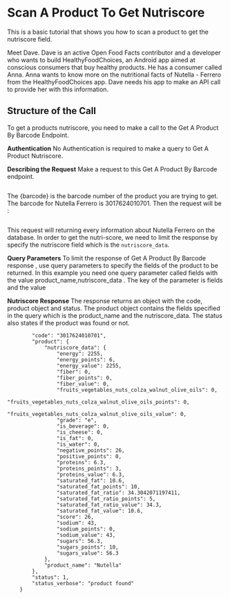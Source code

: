 # Scan A Product To Get Nutriscore

This is a basic tutorial that shows you how to scan a product to get the nutriscore field. 

Meet Dave. Dave is an active Open Food Facts contributor and a developer who wants to build HealthyFoodChoices, an Android app aimed at conscious consumers that buy healthy products. He has a consumer called Anna. Anna wants to know more on the nutritional facts of Nutella - Ferrero from the HealthyFoodChoices app. Dave needs his app to make an API call to provide her with this information.

<!-- I am not sure If I should retain this scenario of Dave and Anna, Pierre suggested it -->

## Structure of the Call

To get a products nutriscore, you need to make a call to the Get A Product By Barcode Endpoint.

**Authentication**
No Authentication is required to make a query to Get A Product Nutriscore.

**Describing the Request**
Make a request to this Get A Product By Barcode endpoint.

```https://world.openfoodfacts.org/api/v2/product/{barcode}
```

The {barcode} is the barcode number of the product you are trying to get. The barcode for Nutella Ferrero is 3017624010701. Then the request will be :

```https://world.openfoodfacts.org/api/v2/product/3017624010701
```

This request will returning every information about Nutella Ferrero on the database. In order to get the nutri-score, we need to limit the response by specify the nutriscore field which is the `nutriscore_data`.
<!--Is it only nutriscore_data -->

**Query Parameters**
To limit the response of Get A Product By Barcode response , use query parameters to specify the fields of the product to be returned. In this example you need one query parameter called fields with the value product_name,nutriscore_data . The key of the parameter is fields and the value

**Nutriscore Response**
The response returns an object with the code, product object and status. The product object contains the fields specified in the query which is the product_name and the nutriscore_data. The status also states if the product was found or not.

```{
        "code": "3017624010701",
        "product": {
            "nutriscore_data": {
                "energy": 2255,
                "energy_points": 6,
                "energy_value": 2255,
                "fiber": 0,
                "fiber_points": 0,
                "fiber_value": 0,
                "fruits_vegetables_nuts_colza_walnut_olive_oils": 0,
                "fruits_vegetables_nuts_colza_walnut_olive_oils_points": 0,
                "fruits_vegetables_nuts_colza_walnut_olive_oils_value": 0,
                "grade": "e",
                "is_beverage": 0,
                "is_cheese": 0,
                "is_fat": 0,
                "is_water": 0,
                "negative_points": 26,
                "positive_points": 0,
                "proteins": 6.3,
                "proteins_points": 3,
                "proteins_value": 6.3,
                "saturated_fat": 10.6,
                "saturated_fat_points": 10,
                "saturated_fat_ratio": 34.3042071197411,
                "saturated_fat_ratio_points": 5,
                "saturated_fat_ratio_value": 34.3,
                "saturated_fat_value": 10.6,
                "score": 26,
                "sodium": 43,
                "sodium_points": 0,
                "sodium_value": 43,
                "sugars": 56.3,
                "sugars_points": 10,
                "sugars_value": 56.3
            },
            "product_name": "Nutella"
        },
        "status": 1,
        "status_verbose": "product found"
    }
```
<!-- Probably have a conclusion that links to the next possible topic eg filter countries using lc and cc-->